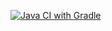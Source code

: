 [![Java CI with Gradle](https://github.com/Evgeny-Starikov/aqa-selenide/actions/workflows/gradle.yml/badge.svg)](https://github.com/Evgeny-Starikov/aqa-selenide/actions/workflows/gradle.yml)
